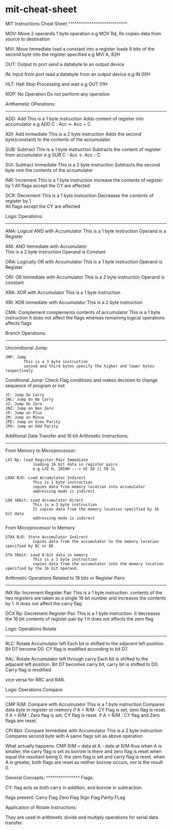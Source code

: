 # mit-cheat-sheet

MIT Instructions Cheat Sheet
^^^^^^^^^^^^^^^^^^^^^^^^^^^^

MOV: Move
		2 operands
		1 byte operation
		e.g MOV Rd, Rs copies data from source to destination

MVI: Move Immediate
		load a constant into a register
		loads 8 bits of the second byte into the register specified
		e.g MVI A, 82H

OUT: Output to port
		send a databyte to an output device

IN:  Input from port
		read a databyte from an output device
		e.g IN 00H

HLT: Halt 
		Stop Processing and wait
		e.g OUT 01H

NOP: No Operation
		Do not perform any operation

Arithemetic OPerations:
**********************

ADD: Add
		This is a 1 byte instruction
		Adds content of register into accumulator
		e.g ADD C : Acc <- Acc + C

ADI: Add Immediate
		This is a 2 byte instruction
		Adds the second byte(constant) to the contents of the accumulator

SUB: Subtract
		This is a 1 byte instruction
		Subtracts the content of register from accumulator
		e.g SUB C : Acc <- Acc - C

SUI: Subtract Immediate
		This is a 2 byte instruction
		Subtracts the second byte rom the contents of the accumulator

INR: Increment
		This is a 1 byte instruction
		Increase the contents of register by 1
		All flags accept the CY are affected

DCR: Decrement
		This is a 1 byte instruction
		Decreases the contents of register by 1		
		All flags except the CY are affected

Logic Operations:
*****************

ANA: Logical AND 
		with Accumulator
		This is a 1 byte instruction
		Operand is a Register
	
ANI: AND Immediate 
		with Accumulator 				
		This is a 2 byte instruction
		Operand is Constant
	
ORA: Logically OR 
		with Accumulator
		This is a 1 byte instruction
		Operand is Register

ORI: OR Immediate 
		with Accumulator
		This is a 2 byte instruction
		Operand is constant

XRA: XOR 
		with Accumulator
		This is a 1 byte instruction

XRI: XOR immediate
		with Accumulator
		This is a 2 byte instruction

CMA: Complement
		complements contents of accumulator
		This is a 1 byte instruction
		It does not affect the flags whereas 
		remaining logical operations affects flags

Branch Operations:
******************
Uncondtional Jump:

	JMP: Jump
			This is a 3 byte instruction
			second and third bytes specify the higher and lower bytes respectively

Conditional Jump: Check Flag conditions and makes decision to change sequence of program or not

	JC: Jump On Carry
	JNC: Jump On No Carry
	JZ: Jump On Zero
	JNZ: Jump on Non Zero
	JP: Jump on Plus
	JM: Jump on Minus
	JPE: Jump on Even Parity
	JPO: Jump on Odd Parity
	
Additional Data Transfer and 16 bit Arithmetic Instructions:
***********************************************************
From Memory to Microprocessor:

	LXI Rp: load Register Pair Immediate
				loading 16 bit data in register pairs
				e.g LXI H, 2050H ---> H[ 20 ][ 50 ]L

	LDAX B/D: Load Accumulator Indirect
				This is 1 byte instruction
				copies data from memory location into accumulator
				addressing mode is indirect

	LDA 16bit: Load Accumulator Direct
				This is a 3 byte instruction
				It copies data from the memory location specified by 16 bit data
				addressing mode is indirect

From Microprocessor to Memory

	STAX B/D: Store Accumulator Indirect
				Copies data from the accumulator to the memory location specified by BC or DE

	STA	16bit: Load 8-bit data in memory
				This is a 3 byte instruction
				copies data from the accumulator into the memory location specified by the 16 bit operand.

Arithmetic Operations Related to 18 bits or Register Pairs
**********************************************************

INX Rp: Increment Register Pair
			This is a 1 byte instruction.
			contents of the two registers are taken as a single 16 bit number and increases the contents by 1.
			It does not affect the carry flag
			
DCX Rp: Decrement Register Pair
			This is a 1 byte instruction.
			It decreases the 16 bit contents of register pair by 1
			It does not affects the zero flag


Logic Operations Rotate
***********************

RLC: Rotate Accumulator left
		Each bit is shifted to the adjacent left position. Bit D7 become D0.
		CY flag is modified according to bit D7.

RAL: Rotate Accumulator left through carry
		Each bit is shifted to the adjacent left position. Bit D7 becomes carry bit, carry bit is shifted to D0.
		Carry flag is modified

vice versa for RRC and RAR.

Logic Operations Compare:
************************

CMP R/M: Compare with Accumulator
			This is a 1 byte instruction
			Compares data byte in register or memory
			if A < R/M : CY Flag is set, zero flag is reset.
			if A = R/M : Zero flag is set, CY flag is reset.
			if A > R/M : CY flag and Zero flags are reset.

CPI 8bit: Compare Immediate with Accumulator
			This is a 2 byte instruction
			Compares second byte with A
			same flags set as above operation

What actually happens:
CMP R/M = data at A - data at R/M
			thus when A is smaller, the carry flag is set as borrow is there and zero flag is reset
			when equal the resultant being 0, the zero flag is set and carry flag is reset.
			when A is greater, both flags are reset as neither borrow occurs, nor is the result 0.

			






					 		 
							



General Concepts:
^^^^^^^^^^^^^^^^
Flags: 

CY: flag acts as both carry in addition, and borrow in subtraction.

flags present:
	Carry Flag
	Zero Flag
	Sign Flag
	Parity FLag

Application of Rotate Instructions:

They are used in arithmetic divide and multiply operations for serial data transfer.
